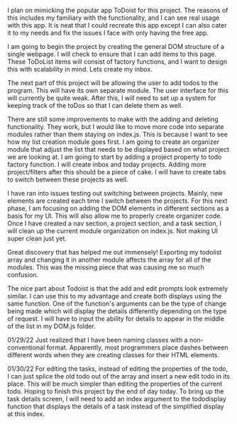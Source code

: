 I plan on mimicking the popular app ToDoist for this project. The reasons of this includes my familiary with the functionality, and I can see real usage with this app.  It is neat that I could recreate this app except I can also cater it to my needs and fix the issues I face with only having the free app.

I am going to begin the project by creating the general DOM structure of a single webpage.  I will check to ensure that I can add items to this page.  These ToDoList items will consist of factory functions, and I want to design this with scalability in mind.  Lets create my inbox.

The next part of this project will be allowing the user to add todos to the program.  This will have its own separate module.  The user interface for this will currently be quite weak.  After this, I will need to set up a system for keeping track of the toDos so that I can delete them as well.

There are still some improvements to make with the adding and deleting functionality.  They work, but I would like to move more code into separate modules rather than them staying on index.js.  This is because I want to see how my list creation module goes first.  I am going to create an organizer module that adjust the list that needs to be displayed based on what project we are looking at.  I am going to start by adding a project property to todo factory function.  I will create inbox and today projects.  Adding more project/filters after this should be a piece of cake.
I will have to create tabs to switch between these projects as well.

I have ran into issues testing out switching between projects.  Mainly, new elements are created each time I switch between the projects.  For this next phase, I am focusing on adding the DOM elements in different sections as a basis for my UI.  This will also allow me to properly create organizer code.  Once I have created a nav section, a project section, and a task section, I will clean up the current module organization on index.js.  Not making UI super clean just yet.

Great discovery that has helped me out immensely! Exporting my todolist array and changing it in another module affects the array for all of the modules.  This was the missing piece that was causing me so much confusion.

The nice part about Todoist is that the add and edit prompts look extremely similar.  I can use this to my advantage and create both displays using the same function.  One of the function's arguments can be the type of change being made which will display the details differently depending on the type of request.  I will have to input the ability for details to appear in the middle of the list in my DOM.js folder.

01/29/22
Just realized that I have been naming classes with a non-conventional format.  Apparently, most programmers place dashes between different words when they are creating classes for their HTML elements.

01/30/22
For editing the tasks, instead of editing the properties of the todo, I can just splice the old todo out of the array and insert a new edit todo in its place.  This will be much simpler than editing the properties of the current todo.  Hoping to finish this project by the end of day today.  To bring up the task details screen, I will need to add an index argument to the tododisplay function that displays the details of a task instead of the simplified display at this index.
